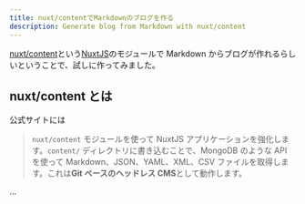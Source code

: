 ```yaml
---
title: nuxt/contentでMarkdownのブログを作る
description: Generate blog from Markdown with nuxt/content
---
```


[nuxt/content](https://content.nuxtjs.org/ja)という[NuxtJS](https://ja.nuxtjs.org/)のモジュールで Markdown からブログが作れるらしいということで、試しに作ってみました。

## nuxt/content とは

公式サイトには

> `nuxt/content` モジュールを使って NuxtJS アプリケーションを強化します。`content/` ディレクトリに書き込むことで、MongoDB のような API を使って Markdown、JSON、YAML、XML、CSV ファイルを取得します。これは**Git ベースのヘッドレス CMS**として動作します。

...
